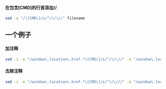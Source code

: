 #### 在包含[CMD]的行首添加//
```bash
sed -e "/\[CMD\]/s/^/\/\//" filename
```

## 一个例子
#### 加注释
```bash
sed -i -e "/window\.location\.href.*\[CMD\]/s/^/\/\//" -e "/window\.location\.href.*cmdStr/s/^/\/\//" `grep -r '' . | grep -iv '\.svn' | grep --color=auto  '\[CMD\]' | awk -F ':' '{print $1}' | sort -u | xargs`
```

#### 去除注释
```bash
sed -i -e "/window\.location\.href.*\[CMD\]/s/^\/\///" -e "/window\.location\.href.*cmdStr/s/^\/\///" `grep -r '' . | grep -iv '\.svn' | grep --color=auto  '\[CMD\]' | awk -F ':' '{print $1}' | sort -u | xargs`
```
